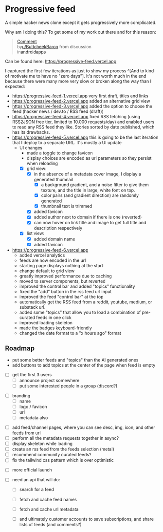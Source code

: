 # Progressive feed

A simple hacker news clone except it gets progressively more complicated.

Why am I doing this? To get some of my work out there and for this reason:

<blockquote class="reddit-embed-bq" data-embed-showtitle="true" data-embed-showedits="false" data-embed-created="2024-09-29T10:25:15.689Z" data-embed-height="316"><a href="https://www.reddit.com/r/androidapps/comments/1ar43bz/comment/kqhcmdb/">Comment</a><br> by<a href="https://www.reddit.com/user/ButtcheekBaron/">u/ButtcheekBaron</a> from discussion<a href="https://www.reddit.com/r/androidapps/comments/1ar43bz/looking_for_a_good_news_app_tried_google_news_but/"></a><br> in<a href="https://www.reddit.com/r/androidapps/">androidapps</a></blockquote><script async="" src="https://embed.reddit.com/widgets.js" charset="UTF-8"></script>

Can be found here: https://progressive-feed.vercel.app

I captured the first few iterations as just to show my process ^[And to kind of motivate me to have no "zero days"]. It's not worth much in the end because there were many more very slow or broken along the way than I expected:

- https://progressive-feed-1.vercel.app very first draft, titles and links
- https://progressive-feed-2.vercel.app added an alternative grid view
- https://progressive-feed-3.vercel.app added the option to choose the feed (hacker news / dev.to / RSS feed (draft))
- https://progressive-feed-4.vercel.app fixed RSS fetching (using RSS2JSON free tier, limited to 10.000 requests/day) and enabled users to read any RSS feed they like. Stories sorted by date published, which has its drawbacks.
- https://progressive-feed-5.vercel.app this is going to be the last iteration that I deploy to a separate URL. It's mostly a UI update
  - UI changes
    - made a toggle to change favicon
    - display choices are encoded as url parameters so they persist when reloading
    - [x] grid view:
      - [x] in the absence of a metadata cover image, I display a generated thumnail
        - [x] a background gradient, and a noise filter to give them texture, and the title in large, white font on top.
        - [x] color pairs (and gradient direction) are randomly generated
        - [x] thumbnail text is trimmed 
      - [x] added favicon
      - [x] added author next to domain if there is one (reverted)
      - [x] can now hover on link title and image to get full title and description respectively
    - [x] list view:
      - [x] added domain name
      - [x] added favicon
- https://progressive-feed-6.vercel.app 
  - added vercel analytics 
  - feeds are now encoded in the url
  - starting page displays nothing at the start
  - change default to grid view
  - greatly improved performance due to caching 
  - moved to server components, but reverted
  - improved the control bar and added "topics" functionality
  - fixed the "add" button in the rss feed url input
  - improved the feed "control bar" at the top
  - automatically get the RSS feed from a reddit, youtube, medium, or substack url.
  - added some "topics" that allow you to load a combination of pre-curated feeds in one click
  - improved loading skeleton
  - made the badges keyboard-friendly
  - changed the date format to a "x hours ago" format

## Roadmap 

- put some better feeds and "topics" than the AI generated ones
- add buttons to add topics at the center of the page when feed is empty
<!--  -->
- [ ] get the first 3 users
  - [ ] announce project somewhere
  - [ ] put some interested people in a group (discord?)
<!--  -->
- [ ] branding
  - [ ] name
  - [ ] logo / favicon
  - [ ] url
  - [ ] metadata also
<!--  -->
- [ ] add feed/channel pages, where you can see desc, img, icon, and other feeds from url
- [ ] perform all the metadata requests together in async?
- [ ] display skeleton while loading
- [ ] create an rss feed from the feeds selection (meta!)
- [ ] recommend community curated feeds?
- [ ] fix the tailwind css pattern which is over optimistic
<!--  -->
- [ ] more official launch
<!--  -->
- [ ] need an api that will do: 
  - [ ] search for a feed
  - [ ] fetch and cache feed names
  - [ ] fetch and cache url metadata
  - [ ] and ultimately customer accounts to save subscriptions, and share lists of feeds (and comments?)


